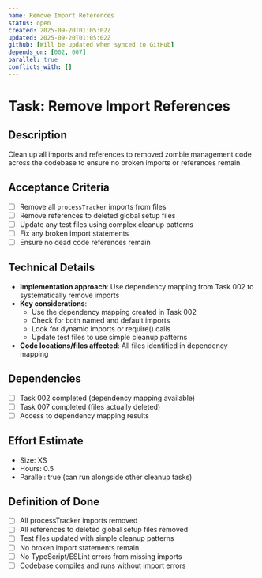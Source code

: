 ```yaml
---
name: Remove Import References
status: open
created: 2025-09-20T01:05:02Z
updated: 2025-09-20T01:05:02Z
github: [Will be updated when synced to GitHub]
depends_on: [002, 007]
parallel: true
conflicts_with: []
---
```


# Task: Remove Import References

## Description

Clean up all imports and references to removed zombie management code across the
codebase to ensure no broken imports or references remain.

## Acceptance Criteria

- [ ] Remove all `processTracker` imports from files
- [ ] Remove references to deleted global setup files
- [ ] Update any test files using complex cleanup patterns
- [ ] Fix any broken import statements
- [ ] Ensure no dead code references remain

## Technical Details

- **Implementation approach**: Use dependency mapping from Task 002 to
  systematically remove imports
- **Key considerations**:
  - Use the dependency mapping created in Task 002
  - Check for both named and default imports
  - Look for dynamic imports or require() calls
  - Update test files to use simple cleanup patterns
- **Code locations/files affected**: All files identified in dependency mapping

## Dependencies

- [ ] Task 002 completed (dependency mapping available)
- [ ] Task 007 completed (files actually deleted)
- [ ] Access to dependency mapping results

## Effort Estimate

- Size: XS
- Hours: 0.5
- Parallel: true (can run alongside other cleanup tasks)

## Definition of Done

- [ ] All processTracker imports removed
- [ ] All references to deleted global setup files removed
- [ ] Test files updated with simple cleanup patterns
- [ ] No broken import statements remain
- [ ] No TypeScript/ESLint errors from missing imports
- [ ] Codebase compiles and runs without import errors
